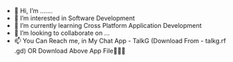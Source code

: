 - 👋 Hi, I’m .......
- 👀 I’m interested in Software Development 
- 🌱 I’m currently learning Cross Platform Application Development 
- 💞️ I’m looking to collaborate on ...
- 📫 You Can Reach me, in My Chat App - TalkG (Download From - talkg.rf
.gd) OR Download Above App File☝🏻✨

<!---
GK is a ✨ special ✨ repository because its `README.md` (this file) appears on your GitHub profile.
You can click the Preview link to take a look at your changes.
--->
